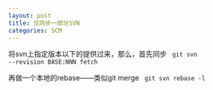 ```yaml
---
layout: post
title: 仅同步一部分SVN
categories: SCM
---
```


将svn上指定版本以下的提供过来，那么，首先同步
<code>
   git svn --revision BASE:NNN fetch
</code>

再做一个本地的rebase——类似git merge
<code>
    git svn rebase -l
</code>